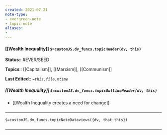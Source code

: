```yaml
---
created: 2021-07-21
note-type: 
- evergreen-note
- topic-note
aliases:
- 
---
```

 
#### [[Wealth Inequality]] `$=customJS.dv_funcs.topicHeader(dv, this)`


**Status**:: #EVER/SEED 

**Topics**::  [[Capitalism]], [[Marxism]], [[Communism]]

**Last Edited**:: *`=this.file.mtime`*

##### [[Wealth Inequality]] `$=customJS.dv_funcs.topicOutlineHeader(dv, this)`
- [[Wealth Inequality creates a need for change]]

### <hr class="dataviews"/>

`$=customJS.dv_funcs.topicNoteDataviews({dv, that:this})`


### <hr class="references"/>